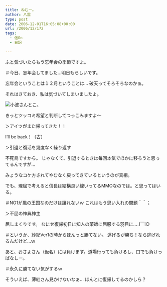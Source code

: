 ```yaml
---
title: ねむー。
author: 八雲
type: post
date: 2006-12-01T16:05:08+00:00
url: /2006/12/172
tags:
  - 信On
  - 日記

---
```

ふと気づいたらもう忘年会の季節ですよ。
  
＃今日、忘年会してました…明日もらしいです。
  
忘年会ということは１２月ということは… 破天ってそろそろなのかぁ。

それはさておき、私は気づいてしまいましたよ。
  
![小波さんとこ。][1]
  
きっとツッコミ希望と判断してつっこみますよ～

＞アイツがまた帰ってきた！！
  
I&#8217;ll be back！（古）

＞引退と復活を幾度なく繰り返す
  
不死鳥ですから。 じゃなくて、引退するときは毎回本気でほかに移ろうと思ってるんですが…
  
みょうなコケ方されてやむなく戻ってきているというのが真相。
  
でも、理屈で考えると信長は結構良い線いってるMMOなのでは。と思ってはいる。
  
＃NO1が風の王国なのだけは譲れないｗ これはもう思い入れの問題＾＾；

＞不屈の神典神主
  
屈しまくりです。 なにせ復帰初日に知人の薬師に屈服する羽目に…_l￣l○
  
＃というか、紗紀Ver1の時からほんっと勝てない。 逃げるが勝ち！なら逃げれるんだけど…ｗ
  
あと、おさよさん（仮名）には負けます。道場行っても負けるし、口でも負けっぱなしー。
  
＃永久に勝てない気がするｗ

そういえば、薄紅さん見かけないなぁ… ほんとに復帰してるのかしら？

 [1]: //ziomatrix.org/wp-content/gw-20061202-005427.jpg
